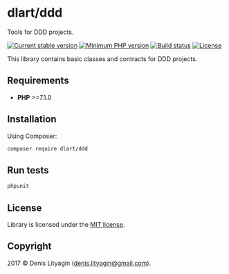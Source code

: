 # dlart/ddd

Tools for DDD projects.

[![Current stable version](https://img.shields.io/badge/stable-1.3.2-green.svg?style=flat)](https://github.com/dlart/ddd/tree/1.3.2)
[![Minimum PHP version](https://img.shields.io/badge/php->=7.1.0-7c8cbf.svg?style=flat)](http://php.net/)
[![Build status](https://travis-ci.org/dlart/ddd.svg?branch=master)](https://travis-ci.org/dlart/ddd)
[![License](https://img.shields.io/badge/license-MIT-blue.svg?style=flat)](https://opensource.org/licenses/MIT)

This library contains basic classes and contracts for DDD projects.

## Requirements

*  **PHP** >=7.1.0

## Installation

Using Composer:

```bash
composer require dlart/ddd
```

## Run tests

```bash
phpunit
```

## License

Library is licensed under the [MIT license](https://opensource.org/licenses/MIT).

## Copyright

2017 © Denis Lityagin ([denis.lityagin@gmail.com](mailto:denis.lityagin@gmail.com)).
